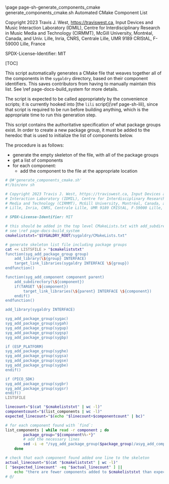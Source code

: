 \page page-sh-generate_components_cmake generate_components_cmake.sh Automated CMake Component List

Copyright 2023 Travis J. West, https://traviswest.ca, Input Devices and Music
Interaction Laboratory (IDMIL), Centre for Interdisciplinary Research in Music
Media and Technology (CIRMMT), McGill University, Montréal, Canada, and Univ.
Lille, Inria, CNRS, Centrale Lille, UMR 9189 CRIStAL, F-59000 Lille, France

SPDX-License-Identifier: MIT

[TOC]

This script automatically generates a CMake file that weaves together all of the
components in the `sygaldry` directory, based on their component identifiers.
This saves contributors from having to manually maintain this list.
See \ref page-docs-build_system for more details.

The script is expected to be called appropriately by the convenience scripts;
it is currently hooked into [the `lili` script](\ref page-sh-lili), since that
script is required to be run before building anything, which is the appropriate
time to run this generation step.

This script contains the authoritative specification of what package groups
exist. In order to create a new package group, it must be added to the heredoc
that is used to initialize the list of components below.

The procedure is as follows:

- generate the empty skeleton of the file, with all of the package groups
- get a list of components
- for each component:
    - add the component to the file at the appropriate location

```sh
# @#'generate_components_cmake.sh'
#!/bin/env sh

# Copyright 2023 Travis J. West, https://traviswest.ca, Input Devices and Music
# Interaction Laboratory (IDMIL), Centre for Interdisciplinary Research in Music
# Media and Technology (CIRMMT), McGill University, Montréal, Canada, and Univ.
# Lille, Inria, CNRS, Centrale Lille, UMR 9189 CRIStAL, F-59000 Lille, France

# SPDX-License-Identifier: MIT

# this should be added in the top level CMakeLists.txt with add_subdirectory
# see \ref page-docs-build_system
cmakeliststxt="$SYGALDRY_ROOT/sygaldry/CMakeLists.txt"

# generate skeleton list file including package groups
cat << LISTSFILE > "$cmakeliststxt"
function(syg_add_package_group group)
    add_library(\${group} INTERFACE)
    target_link_libraries(sygaldry INTERFACE \${group})
endfunction()

function(syg_add_component component parent)
    add_subdirectory(\${component})
    if(TARGET \${component})
        target_link_libraries(\${parent} INTERFACE \${component})
    endif()
endfunction()

add_library(sygaldry INTERFACE)

syg_add_package_group(sygac)
syg_add_package_group(sygah)
syg_add_package_group(sygup)
syg_add_package_group(sygsp)
syg_add_package_group(sygbp)

if (ESP_PLATFORM)
syg_add_package_group(syghe)
syg_add_package_group(sygsa)
syg_add_package_group(sygse)
syg_add_package_group(sygbe)
endif()

if (PICO_SDK)
syg_add_package_group(sygbr)
syg_add_package_group(sygsr)
endif()
LISTSFILE

linecount="$(cat "$cmakeliststxt" | wc -l)"
componentcount="$(list_components | wc -l)"
expected_linecount="$(echo "$linecount+$componentcount" | bc)"

# for each component found with `find`:
list_components | while read -r component ; do
        package_group="${component%%-*}"
        # add the necessary lines
        sed -i -e "/syg_add_package_group($package_group)/asyg_add_component($component $package_group)" "$cmakeliststxt"
    done

# check that each component found added one line to the skeleton
actual_linecount="$(cat "$cmakeliststxt" | wc -l)"
[ "$expected_linecount" -eq "$actual_linecount" ] ||
    echo "there are fewer components added to $cmakeliststxt than expected; is there a new package group? See $0 for more information"
# @/
```
